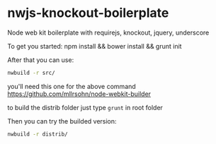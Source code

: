 # nwjs-knockout-boilerplate

Node web kit boilerplate with requirejs, knockout, jquery, underscore 

To get you started:
npm install && bower install && grunt init


After that you can use: 
```sh
nwbuild -r src/
```

you'll need this one for the above command https://github.com/mllrsohn/node-webkit-builder 

to build the distrib folder just type `grunt` in root folder

Then you can try the builded version: 

```sh
nwbuild -r distrib/
```

